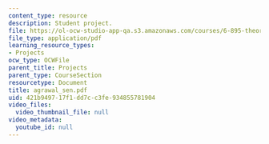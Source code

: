 ```yaml
---
content_type: resource
description: Student project.
file: https://ol-ocw-studio-app-qa.s3.amazonaws.com/courses/6-895-theory-of-parallel-systems-sma-5509-fall-2003/421b949717f1dd7cc3fe934855781904_agrawal_sen.pdf
file_type: application/pdf
learning_resource_types:
- Projects
ocw_type: OCWFile
parent_title: Projects
parent_type: CourseSection
resourcetype: Document
title: agrawal_sen.pdf
uid: 421b9497-17f1-dd7c-c3fe-934855781904
video_files:
  video_thumbnail_file: null
video_metadata:
  youtube_id: null
---
```

